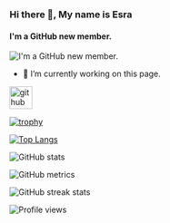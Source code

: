 
### Hi there 👋, My name is Esra
#### I'm a GitHub new member.
![I'm a GitHub new member.](https://res.cloudinary.com/practicaldev/image/fetch/s--wriPgVZk--/c_imagga_scale,f_auto,fl_progressive,h_500,q_auto,w_1000/https://dev-to-uploads.s3.amazonaws.com/uploads/articles/1mnjflq5zrcyg2av8biz.png)


- 🔭 I’m currently working on this page. 


[<img src='https://cdn.jsdelivr.net/npm/simple-icons@3.0.1/icons/github.svg' alt='github' height='40'>](https://github.com/EsraYildirim)  

[![trophy](https://github-profile-trophy.vercel.app/?username=EsraYildirim)](https://github.com/ryo-ma/github-profile-trophy)

[![Top Langs](https://github-readme-stats.vercel.app/api/top-langs/?username=EsraYildirim)](https://github.com/anuraghazra/github-readme-stats)

![GitHub stats](https://github-readme-stats.vercel.app/api?username=EsraYildirim&show_icons=true&count_private=true)  

![GitHub metrics](https://metrics.lecoq.io/EsraYildirim)  

![GitHub streak stats](https://streak-stats.demolab.com/?user=EsraYildirim)  

![Profile views](https://gpvc.arturio.dev/EsraYildirim)  

